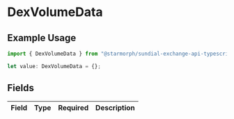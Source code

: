 # DexVolumeData

## Example Usage

```typescript
import { DexVolumeData } from "@starmorph/sundial-exchange-api-typescript/models/components";

let value: DexVolumeData = {};
```

## Fields

| Field       | Type        | Required    | Description |
| ----------- | ----------- | ----------- | ----------- |